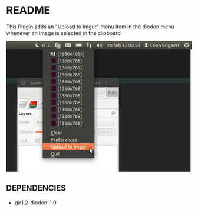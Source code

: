 README
======
This Plugin adds an "Upload to imgur" menu item in the diodon menu whenever an image is selected in the clipboard

![screenshot](https://github.com/LeonB/diodon-imgur/raw/master/screenshot.png)

DEPENDENCIES
------------
* gir1.2-diodon-1.0
